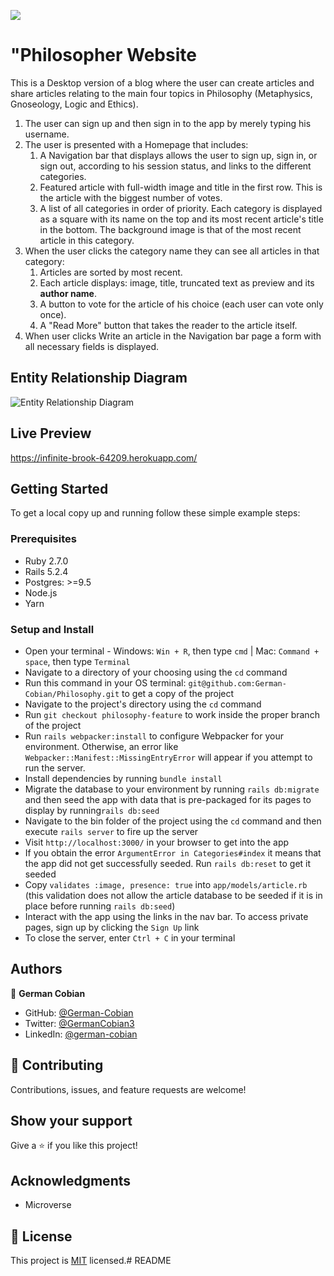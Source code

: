 ![](https://img.shields.io/badge/Microverse-blueviolet)

# "Philosopher Website

This is a Desktop version of a blog where the user can create articles and share articles relating to the main four topics in Philosophy (Metaphysics, Gnoseology, Logic and Ethics).

1. The user can sign up and then sign in to the app by merely typing his username.
2. The user is presented with a Homepage that includes:
    1. A Navigation bar that displays allows the user to sign up, sign in, or sign out, according to his session status, and links to the different categories.
    2. Featured article with full-width image and title in the first row. This is the article with the biggest number of votes.
    3. A list of all categories in order of priority. Each category is displayed as a square with its name on the top and its most recent article's title in the bottom. The background image is that of the most recent article in this category.
3. When the user clicks the category name they can see all articles in that category:
    1. Articles are sorted by most recent.
    2. Each article displays: image, title, truncated text as preview and its **author name**.
    3. A button to vote for the article of his choice (each user can vote only once).
    3. A "Read More" button that takes the reader to the article itself.
5. When user clicks Write an article in the Navigation bar page a form with all necessary fields is displayed.

## Entity Relationship Diagram

![Entity Relationship Diagram](https://user-images.githubusercontent.com/68709712/119987537-fe1a0c00-bf79-11eb-9889-ecbe9ede1228.png)

## Live Preview

https://infinite-brook-64209.herokuapp.com/


## Getting Started

To get a local copy up and running follow these simple example steps:


### Prerequisites

* Ruby 2.7.0
* Rails 5.2.4
* Postgres: >=9.5
* Node.js
* Yarn


### Setup and Install

* Open your terminal - Windows: `Win + R`, then type `cmd` | Mac: `Command + space`, then type `Terminal`
* Navigate to a directory of your choosing using the `cd` command
* Run this command in your OS terminal: `git@github.com:German-Cobian/Philosophy.git` to get a copy of the project
* Navigate to the project's directory using the `cd` command
* Run `git checkout philosophy-feature` to work inside the proper branch of the project
* Run `rails webpacker:install` to configure Webpacker for your environment. Otherwise, an error like `Webpacker::Manifest::MissingEntryError` will appear if you attempt to run the server.
* Install dependencies by running `bundle install`
* Migrate the database to your environment by running `rails db:migrate` and then seed the app with data that is pre-packaged for its pages to display by running`rails db:seed`
* Navigate to the bin folder of the project using the `cd` command and then execute `rails server` to fire up the server
* Visit `http://localhost:3000/` in your browser to get into the app
* If you obtain the error `ArgumentError in Categories#index` it means that the app did not get successfully seeded. Run `rails db:reset` to get it seeded
* Copy `validates :image, presence: true` into `app/models/article.rb` (this validation does not allow the article database to be seeded if it is in place before running `rails db:seed`)
* Interact with the app using the links in the nav bar. To access private pages, sign up by clicking the `Sign Up` link
* To close the server, enter `Ctrl + C` in your terminal


## Authors

👤 **German Cobian**

* GitHub: [@German-Cobian](https://github.com/German-Cobian)
* Twitter: [@GermanCobian3](https://twitter.com/GermanCobian3)
* LinkedIn: [@german-cobian](https://www.linkedin.com/in/german-cobian/)


## 🤝 Contributing

Contributions, issues, and feature requests are welcome!


## Show your support

Give a ⭐️ if you like this project!


## Acknowledgments

* Microverse


## 📝 License

This project is [MIT](https://github.com/German-Cobian/Re-former/blob/re-former-feature/LICENSE) licensed.# README